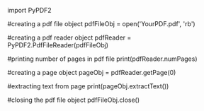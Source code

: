 import PyPDF2

#creating a pdf file object
pdfFileObj = open('YourPDF.pdf', 'rb') 

#creating a pdf reader object
pdfReader = PyPDF2.PdfFileReader(pdfFileObj)

#printing number of pages in pdf file
print(pdfReader.numPages)

#creating a page object
pageObj = pdfReader.getPage(0)

#extracting text from page
print(pageObj.extractText())

#closing the pdf file object
pdfFileObj.close()
